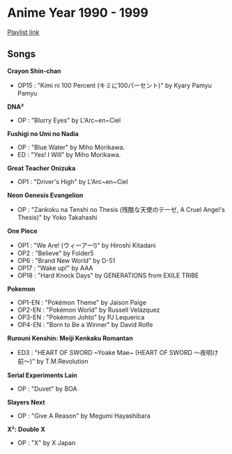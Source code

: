 # Anime Year 1990 - 1999

[Playlist link](https://open.spotify.com/user/fz230568w0ccmom2dg3zvxq1h/playlist/3wwteFRGNiBEDYYgKLZdQC?si=0ENthiLPT0KhGoCwrddCkQ)

## Songs

**Crayon Shin-chan**
* OP15 : "Kimi ni 100 Percent (キミに100パーセント)" by Kyary Pamyu Pamyu

**DNA²**
* OP : "Blurry Eyes" by L'Arc~en~Ciel

**Fushigi no Umi no Nadia**
* OP : "Blue Water" by Miho Morikawa.
* ED : "Yes! I Will" by Miho Morikawa.

**Great Teacher Onizuka**
* OP1 : "Driver's High" by L'Arc~en~Ciel

**Neon Genesis Evangelion**
* OP : "Zankoku na Tenshi no Thesis (残酷な天使のテーゼ, A Cruel Angel's Thesis)" by Yoko Takahashi

**One Piece**
* OP1 : "We Are! (ウィーアー!)" by Hiroshi Kitadani 
* OP2 : "Believe" by Folder5
* OP6 : "Brand New World" by D-51
* OP17 : "Wake up!" by AAA
* OP18 : "Hard Knock Days" by GENERATIONS from EXILE TRIBE

**Pokemon**
* OP1-EN : "Pokémon Theme" by Jaison Paige
* OP2-EN : "Pokémon World" by Russell Velázquez
* OP3-EN : "Pokémon Johto" by PJ Lequerica
* OP4-EN : "Born to Be a Winner" by David Rolfe

**Rurouni Kenshin: Meiji Kenkaku Romantan**
* ED3 : "HEART OF SWORD ~Yoake Mae~ (HEART OF SWORD 〜夜明け前〜)" by T.M.Revolution

**Serial Experiments Lain**
* OP : "Duvet" by BOA

**Slayers Next**
* OP : "Give A Reason" by Megumi Hayashibara

**X²: Double X**
* OP : "X" by X Japan


